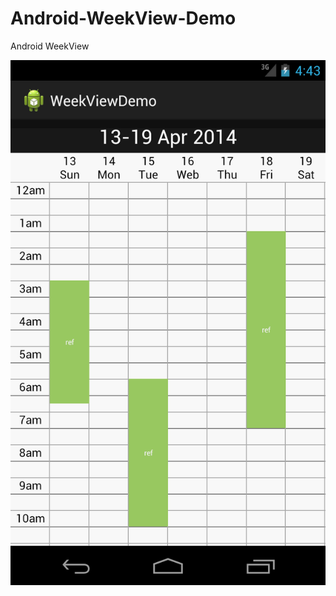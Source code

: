 Android-WeekView-Demo
=====================
Android WeekView 





![alt tag](https://raw.githubusercontent.com/AnilMH/MyImages/master/device-2014-04-17-164507.png)
